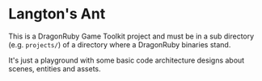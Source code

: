 # Langton's Ant


This is a DragonRuby Game Toolkit project and must be in a sub directory (e.g. `projects/`) of a directory where a DragonRuby binaries stand.

It's just a playground with some basic code architecture designs about scenes, entities and assets.
